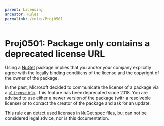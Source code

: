 ```yaml
---
parent: Licensing
ancestor: Rules
permalink: /rules/Proj0501
---
```


# Proj0501: Package only contains a deprecated license URL
Using a [NuGet](https://www.nuget.org) package implies that you
and/or your company explicitly agree with the legally binding conditions of the
license and the copyright of the owner of the package.

In the past, Microsoft decided to communicate the license of a package via a
[`<licenseUrl>`](https://learn.microsoft.com/nuget/reference/nuspec#licenseurl).
This feature has been deprecated since 2018. You are advised to use
either a newer version of the package (with a resolveble license) or to contact
the creator of the package and ask for an update.

This rule can detect used licenses in NuGet spec files, but can not be
considered legal advice, nor is this documentation.

